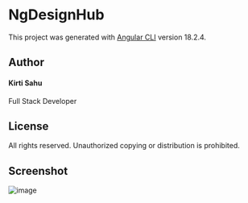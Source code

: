 # NgDesignHub

This project was generated with [Angular CLI](https://github.com/angular/angular-cli) version 18.2.4.

## Author

#### Kirti Sahu
Full Stack Developer

## License
All rights reserved. Unauthorized copying or distribution is prohibited.


## Screenshot
![image](https://github.com/user-attachments/assets/700d0427-e4b7-48f8-b8d3-f3f29e0f826d)


